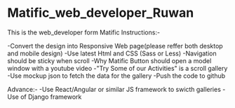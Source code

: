 # Matific_web_developer_Ruwan
This is the web_developer form Matific
Instructions:-

-Convert the design into Responsive Web page(please reffer both desktop and mobile design)
-Use latest Html and CSS (Sass or Less)
-Navigation should be sticky when scroll
-Why Matific Button should open a model window with a youtube video
-"Try Some of our Activities" is a scroll gallery
-Use mockup json to fetch the data for the gallery
-Push the code to github

Advance:-
-Use React/Angular or similar JS framework to swicth galleries
-Use of Django framework
